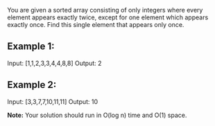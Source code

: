 You are given a sorted array consisting of only integers where every element appears exactly twice, except for one element which appears exactly once. Find this single element that appears only once.

## Example 1:

Input: [1,1,2,3,3,4,4,8,8]
Output: 2

## Example 2:

Input: [3,3,7,7,10,11,11]
Output: 10

**Note:** Your solution should run in O(log n) time and O(1) space.
